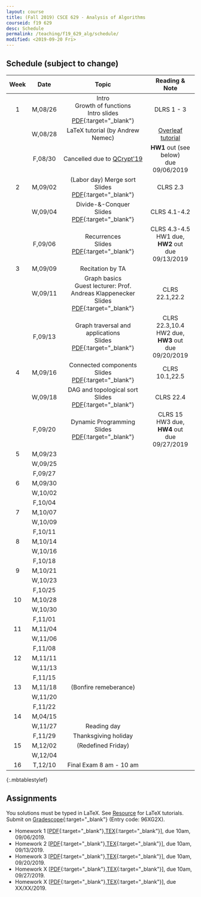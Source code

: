 ```yaml
---
layout: course
title: (Fall 2019) CSCE 629 - Analysis of Algorithms
courseid: f19 629
desc: Schedule
permalink: /teaching/f19_629_alg/schedule/
modified: <2019-09-20 Fri>
---
```


## Schedule (subject to change)

| Week | Date  | Topic | Reading & Note |
|:-----:| :---------: |:----------:|:-----:|
|1| M,08/26  | Intro <br> Growth of functions <br> Intro slides [PDF]({{base}}/teaching/f19_629_alg/f19_629_lec1_intro.pdf){:target="_blank"}  | DLRS 1 - 3 |
|| W,08/28 |LaTeX tutorial (by Andrew Nemec) | [Overleaf tutorial](https://www.sharelatex.com/blog/latex-guides/beginners-tutorial.html) |
||F,08/30 | Cancelled due to [QCrypt'19](http://2019.qcrypt.net/) | **HW1** out (see below) <br> due 09/06/2019 |
|2| M,09/02 | (Labor day) Merge sort <br> Slides [PDF]({{base}}/teaching/f19_629_alg/f19_629_lec2_merge_sort.pdf){:target="_blank"} | CLRS 2.3 | 
|| W,09/04 | Divide-&-Conquer <br> Slides [PDF]({{base}}/teaching/f19_629_alg/f19_629_lec3_divconq.pdf){:target="_blank"} | CLRS 4.1-4.2 |
||F,09/06| Recurrences <br> Slides [PDF]({{base}}/teaching/f19_629_alg/f19_629_lec4_recurrence.pdf){:target="_blank"}| CLRS 4.3-4.5 <br> HW1 due, **HW2** out <br> due 09/13/2019|
|3| M,09/09| Recitation by TA | |
|| W,09/11 |Graph basics <br> Guest lecturer: Prof. Andreas Klappenecker <br> Slides [PDF]({{base}}/teaching/f19_629_alg/f19_629_lec5_graphs_guest.pdf){:target="_blank"} | CLRS 22.1,22.2 |
||F,09/13|Graph traversal and applications <br> Slides [PDF]({{base}}/teaching/f19_629_alg/f19_629_lec6_dfs.pdf){:target="_blank"} | CLRS 22.3,10.4 <br> HW2 due, **HW3** out <br> due 09/20/2019 |
|4| M,09/16 | Connected components <br> Slides [PDF]({{base}}/teaching/f19_629_alg/f19_629_lec7_conn.pdf){:target="_blank"} | CLRS 10.1,22.5|
|| W,09/18 |DAG and topological sort <br> Slides [PDF]({{base}}/teaching/f19_629_alg/f19_629_lec8_dag.pdf){:target="_blank"} | CLRS 22.4|
||F,09/20| Dynamic Programming <br> Slides [PDF]({{base}}/teaching/f19_629_alg/f19_629_lec9_dp1.pdf){:target="_blank"} | CLRS 15 <br> HW3 due, **HW4** out <br> due 09/27/2019|
|5| M,09/23|||
|| W,09/25 | ||
||F,09/27|||
|6| M,09/30|||
||W,10/02 |||
||F,10/04|||
|7| M,10/07 |||
||W,10/09 |||
||F,10/11|||
|8| M,10/14 |||
|| W,10/16|||
||F,10/18 |||
|9|M,10/21 | | |
|| W,10/23 | | |
||F,10/25|||
|10| M,10/28| | |
||W,10/30|  | |
||F,11/01|||
|11| M,11/04 |||
|| W,11/06 | ||
||F,11/08|||
|12| M,11/11| | |
|| W,11/13 | | |
|| F,11/15 |  | |
|13| M,11/18 | (Bonfire remeberance) ||
||W,11/20 |  | |
||F,11/22 |  | |
|14| M,04/15 | ||
||W,11/27 | Reading day   | <br> |
||F,11/29 | Thanksgiving holiday | |
|15 | M,12/02 | (Redefined Friday) | |
||W,12/04 |  | |
|16 |T,12/10| Final Exam 8 am - 10 am | |
{:.mbtablestylef}

## Assignments

You solutions must be typed in LaTeX. See [Resource]({{base}}/teaching/f19_629_alg/resource/) for LaTeX tutorials. Submit on [Gradescope](https://www.gradescope.com){:target="_blank"} (Entry code: 96XG2X). 
*  Homework 1
   [[PDF]({{base}}/teaching/f19_629_alg/f19_629_hw1.pdf){:target="_blank"},[TEX]({{base}}/teaching/f19_629_alg/f19_629_hw1.tex){:target="_blank"}],
   due 10am, 09/06/2019.
*  Homework 2
   [[PDF]({{base}}/teaching/f19_629_alg/f19_629_hw2.pdf){:target="_blank"},[TEX]({{base}}/teaching/f19_629_alg/f19_629_hw2.tex){:target="_blank"}],
   due 10am, 09/13/2019.
*  Homework 3
   [[PDF]({{base}}/teaching/f19_629_alg/f19_629_hw3.pdf){:target="_blank"},[TEX]({{base}}/teaching/f19_629_alg/f19_629_hw3.tex){:target="_blank"}],
   due 10am, 09/20/2019.
*  Homework X
   [[PDF]({{base}}/teaching/f19_629_alg/f19_629_hw4.pdf){:target="_blank"},[TEX]({{base}}/teaching/f19_629_alg/f19_629_hw4.tex){:target="_blank"}],
   due 10am, 09/27/2019. 
*  Homework X
   [[PDF]({{base}}/teaching/f19_629_alg/f19_629_hwx.pdf){:target="_blank"},[TEX]({{base}}/teaching/f19_629_alg/f19_629_hwx.tex){:target="_blank"}],
   due XX/XX/2019. 
   

